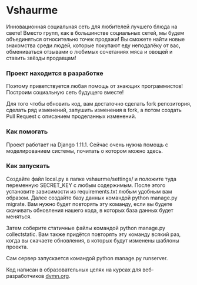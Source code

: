 # Vshaurme

Инновационная социальная сеть для любителей лучшего блюда на свете! Вместо групп, как в большинстве социальных сетей, мы будем объединяться относительно точек продажи! Вы сможете найти новые знакомства среди людей, которые покупают еду неподалёку от вас, обмениваться отзывами о любимых сочетаниях мяса и овощей и ставить звёзды продавцам!

### Проект находится в разработке
Поэтому приветствуется любая помощь от знающих программистов! Построим социальную сеть будущего вместе!

Для того чтобы обновить код, вам достаточно сделать fork репозитория, сделать ряд изменений, запушить изменения в fork, а потом создать Pull Request с описанием проделанных изменений.

### Как помогать
Проект работает на Django 1.11.1. Сейчас очень нужна помощь с моделированием системы, почитать о котором можно здесь.

### Как запускать
Создайте файл local.py в папке vshaurme/settings/ и положите туда переменную SECRET_KEY с любым содержимым. После этого установите зависимости из requirements.txt любым удобным вам образом. Далее создайте базу данных командой python manage.py migrate. Вам нужно будет повторять эту команду, если вы будете скачивать обновления нашего кода, в которых база данных будет меняться.

Затем соберите статичные файлы командой python manage.py collectstatic. Вам также придётся повторять эту команду всякий раз, когда вы скачаете обновления, в которых будут изменены шаблоны проекта.

Сам сервер запускается командой python manage.py runserver.

Код написан в образовательных целях на курсах для веб-разработчиков [dvmn.org]((https://dvmn.org/)).
